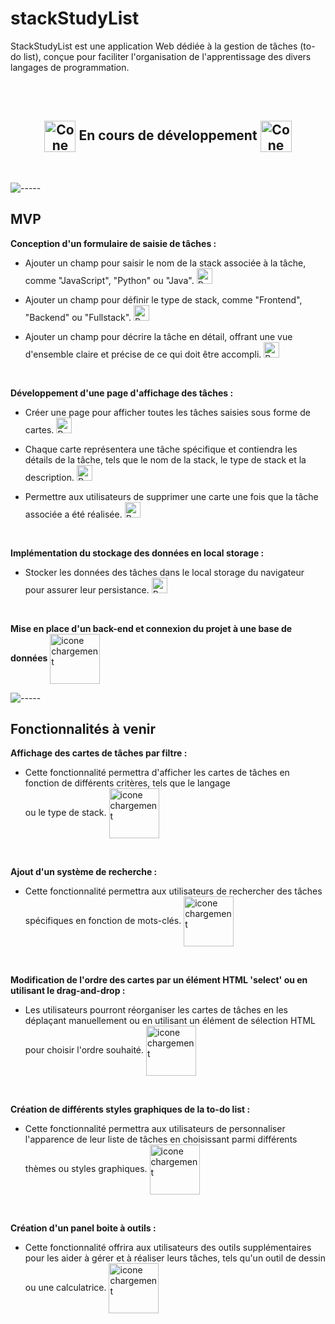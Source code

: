 # stackStudyList

StackStudyList est une application Web dédiée à la gestion de tâches (to-do list), conçue pour faciliter l'organisation de l'apprentissage des divers langages de programmation.

<br>
<br>

<h2 align="center">
    <img align="center" width="50px" src='https://drive.google.com/uc?export=view&id=1QsKPEaudgrP9IfOmqznXZfAb9mQZKMF0' alt="Cone de chantier">
    En cours de développement
    <img align="center" width="50px" src='https://drive.google.com/uc?export=view&id=1QsKPEaudgrP9IfOmqznXZfAb9mQZKMF0' alt="Cone de chantier">
</h2>

<br>

![-----](https://raw.githubusercontent.com/andreasbm/readme/master/assets/lines/grass.png)

## MVP

**Conception d'un formulaire de saisie de tâches :** 

- Ajouter un champ pour saisir le nom de la stack associée à la tâche, comme "JavaScript", "Python" ou "Java". <img width="25px" src='https://drive.google.com/uc?export=view&id=1fwqYA-hjZIqPA4EzMjAlk_hO17wVp-QQ' alt="Pouce en l'aire">


- Ajouter un champ pour définir le type de stack, comme "Frontend", "Backend" ou "Fullstack". <img width="25px" src='https://drive.google.com/uc?export=view&id=1fwqYA-hjZIqPA4EzMjAlk_hO17wVp-QQ' alt="Pouce en l'aire">


- Ajouter un champ pour décrire la tâche en détail, offrant une vue d'ensemble claire et précise de ce qui doit être accompli. <img width="25px" src='https://drive.google.com/uc?export=view&id=1fwqYA-hjZIqPA4EzMjAlk_hO17wVp-QQ' alt="Pouce en l'aire">

<br>

**Développement d'une page d'affichage des tâches :**

- Créer une page pour afficher toutes les tâches saisies sous forme de cartes. <img width="25px" src='https://drive.google.com/uc?export=view&id=1fwqYA-hjZIqPA4EzMjAlk_hO17wVp-QQ' alt="Pouce en l'aire">

  
- Chaque carte représentera une tâche spécifique et contiendra les détails de la tâche, tels que le nom de la stack, le type de stack et la description. <img width="25px" src='https://drive.google.com/uc?export=view&id=1fwqYA-hjZIqPA4EzMjAlk_hO17wVp-QQ' alt="Pouce en l'aire">

  
- Permettre aux utilisateurs de supprimer une carte une fois que la tâche associée a été réalisée. <img width="25px" src='https://drive.google.com/uc?export=view&id=1fwqYA-hjZIqPA4EzMjAlk_hO17wVp-QQ' alt="Pouce en l'aire">

<br>

**Implémentation du stockage des données en local storage :**

- Stocker les données des tâches dans le local storage du navigateur pour assurer leur persistance. <img width="25px" src='https://drive.google.com/uc?export=view&id=1fwqYA-hjZIqPA4EzMjAlk_hO17wVp-QQ' alt="Pouce en l'aire">

<br>

**Mise en place d'un back-end et connexion du projet à une base de données** <img align="center" width="80px" src='https://drive.google.com/uc?export=view&id=1vg4BLwE2wh6F2UGTJK6exRU-ydiGjwhC' alt="icone chargement">

![-----](https://raw.githubusercontent.com/andreasbm/readme/master/assets/lines/grass.png)

## Fonctionnalités à venir

**Affichage des cartes de tâches par filtre :**

- Cette fonctionnalité permettra d'afficher les cartes de tâches en fonction de différents critères, tels que le langage <br> ou le type de stack. <img align="center" width="80px" src='https://drive.google.com/uc?export=view&id=1vg4BLwE2wh6F2UGTJK6exRU-ydiGjwhC' alt="icone chargement">

<br>

**Ajout d'un système de recherche :**

- Cette fonctionnalité permettra aux utilisateurs de rechercher des tâches spécifiques en fonction de mots-clés. <img align="center" width="80px" src='https://drive.google.com/uc?export=view&id=1vg4BLwE2wh6F2UGTJK6exRU-ydiGjwhC' alt="icone chargement">

<br>

**Modification de l'ordre des cartes par un élément HTML 'select' ou en utilisant le drag-and-drop :**

- Les utilisateurs pourront réorganiser les cartes de tâches en les déplaçant manuellement ou en utilisant un élément de sélection HTML pour choisir l'ordre souhaité. <img align="center" width="80px" src='https://drive.google.com/uc?export=view&id=1vg4BLwE2wh6F2UGTJK6exRU-ydiGjwhC' alt="icone chargement">

<br>

**Création de différents styles graphiques de la to-do list :**

- Cette fonctionnalité permettra aux utilisateurs de personnaliser l'apparence de leur liste de tâches en choisissant parmi différents thèmes ou styles graphiques. <img align="center" width="80px" src='https://drive.google.com/uc?export=view&id=1vg4BLwE2wh6F2UGTJK6exRU-ydiGjwhC' alt="icone chargement">

<br>

**Création d'un panel boite à outils :**

- Cette fonctionnalité offrira aux utilisateurs des outils supplémentaires pour les aider à gérer et à réaliser leurs tâches, tels qu'un outil de dessin ou une calculatrice. <img align="center" width="80px" src='https://drive.google.com/uc?export=view&id=1vg4BLwE2wh6F2UGTJK6exRU-ydiGjwhC' alt="icone chargement">
